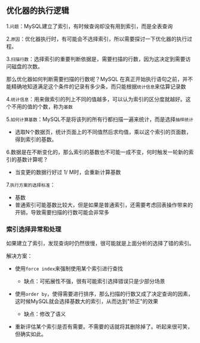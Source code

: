 ## 优化器的执行逻辑

1.`问题`：MySQL建立了索引，有时候查询却没有用到索引，而是全表查询

2.`原因`：优化器执行时，有可能会不选择索引，所以需要探讨一下优化器的执行过程。

 3.`扫描行数`：选择索引的重要判断依据是，需要扫描的行数，因为这决定到需要访问磁盘的次数。

那么优化器如何判断需要扫描的行数呢？MySQL 在真正开始执行语句之前，并不能精确地知道满足这个条件的记录有多少条，而只能根据`统计信息`来估算记录数

4.`统计信息`：用来做索引的列上不同的值越多，可以认为索引的区分度就越好。这个不用的值的个数，称为`基数`

5.`如何计算基数`：MySQL不是将该列的所有行都扫描一遍来统计，而是选择`抽样统计`

- 选取N个数据页，统计页面上的不同值然后求均值，乘以这个索引的页面数，得到索引的基数。

6.数据是在不断变化的，那么索引的基数也不可能一成不变，何时触发一轮新的索引的基数计算呢？

- 当变更的数据行好过 1/ M时，会重新计算基数

7.`执行方案的选择标准`：

- 基数
- 普通索引可能基数比较大，但是如果是普通索引，还需要考虑回表操作带来的开销，导致需要扫描的行数可能会非常多

### 索引选择异常和处理

如果建立了索引，发现查询时仍然很慢，很可能就是上面分析的选择了错的索引。

解决方案：

- 使用`force index`来强制使用某个索引进行查找
  - 缺点：可拓展性不强，很有可能索引选择错误只是少部分场景
- 使用`order by`，使得需要进行排序，那么扫描的行数又成了决定查询的因素，这时候MySQL就会选择基数大的索引，从而达到"矫正"的效果
  - 缺点：修改了语义

- 重新评估某个索引是否有需要。不需要的话就将其删除掉了。听起来很可笑，但确实如此。

